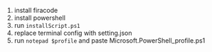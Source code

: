 1. install firacode
2. install powershell
3. run `installScript.ps1`
4. replace terminal config with setting.json
5. run `notepad $profile` and paste Microsoft.PowerShell_profile.ps1
